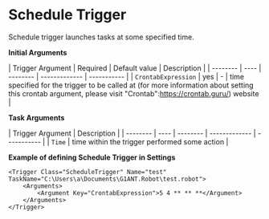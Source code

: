 # Schedule Trigger

Schedule trigger launches tasks at some specified time.

**Initial Arguments**

| Trigger Argument | Required | Default value | Description |
| -------- | ---- | -------- | ------------- | ----------- |
| `CrontabExpression` | yes | - | time specified for the trigger to be called at (for more information about setting this crontab argument, please visit "Crontab":https://crontab.guru/) website |

**Task Arguments**

| Trigger Argument | Description |
| -------- | ---- | -------- | ------------- | ----------- |
| `Time` | time within the trigger performed some action |

**Example of defining Schedule Trigger in Settings**

```G1ANT
<Trigger Class="ScheduleTrigger" Name="test" TaskName="C:\Users\a\Documents\G1ANT.Robot\test.robot">
	<Arguments>
		<Argument Key="CrontabExpression">5 4 ** ** **</Argument>
	</Arguments>
</Trigger>
```
